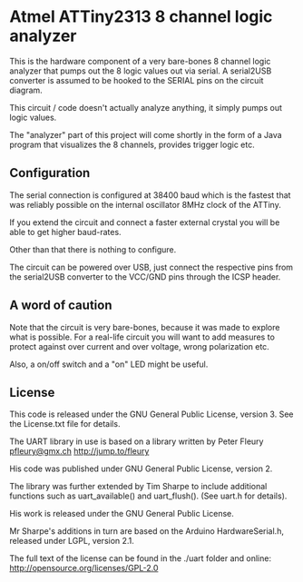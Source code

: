 # Atmel ATTiny2313 8 channel logic analyzer

This is the hardware component of a very bare-bones 8 channel logic analyzer 
that pumps out the 8 logic values out via serial. A serial2USB converter is
assumed to be hooked to the SERIAL pins on the circuit diagram.

This circuit / code doesn't actually analyze anything, it simply pumps 
out logic values.

The "analyzer" part of this project will come shortly in the form of a Java
program that visualizes the 8 channels, provides trigger logic etc.

## Configuration
The serial connection is configured at 38400 baud which is the fastest that 
was reliably possible on the internal oscillator 8MHz clock of the ATTiny.

If you extend the circuit and connect a faster external crystal you will 
be able to get higher baud-rates.

Other than that there is nothing to configure.

The circuit can be powered over USB, just connect the respective pins from
the serial2USB converter to the VCC/GND pins through the ICSP header.

## A word of caution
Note that the circuit is very bare-bones, because it was made to explore what
is possible. For a real-life circuit you will want to add measures to protect
against over current and over voltage, wrong polarization etc. 

Also, a on/off switch and a "on" LED might be useful.

## License
This code is released under the GNU General Public License, version 3. See 
the License.txt file for details.

The UART library in use is based on a library written by Peter Fleury 
<pfleury@gmx.ch> http://jump.to/fleury

His code was published under GNU General Public License, version 2.

The library was further extended by Tim Sharpe to include additional functions 
such as uart_available() and uart_flush(). (See uart.h for details).

His work is released under the GNU General Public License.

Mr Sharpe's additions in turn are based on the Arduino HardwareSerial.h,
released under LGPL, version 2.1.
	
The full text of the license can be found in the ./uart folder and online:
http://opensource.org/licenses/GPL-2.0

